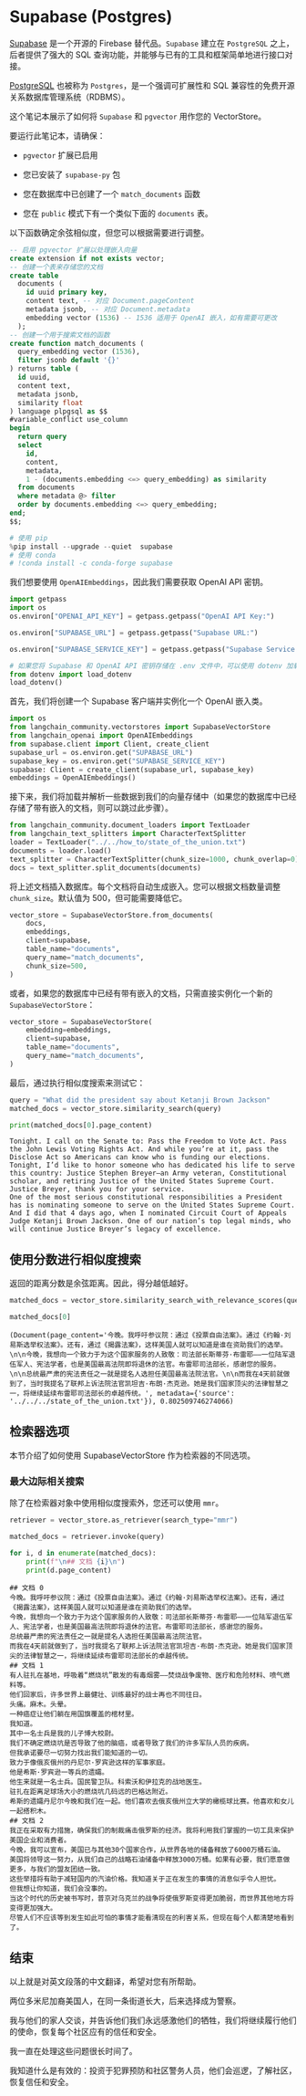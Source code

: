 # Supabase (Postgres)

[Supabase](https://supabase.com/docs) 是一个开源的 Firebase 替代品。`Supabase` 建立在 `PostgreSQL` 之上，后者提供了强大的 SQL 查询功能，并能够与已有的工具和框架简单地进行接口对接。

[PostgreSQL](https://en.wikipedia.org/wiki/PostgreSQL) 也被称为 `Postgres`，是一个强调可扩展性和 SQL 兼容性的免费开源关系数据库管理系统（RDBMS）。

这个笔记本展示了如何将 `Supabase` 和 `pgvector` 用作您的 VectorStore。

要运行此笔记本，请确保：

- `pgvector` 扩展已启用

- 您已安装了 `supabase-py` 包

- 您在数据库中已创建了一个 `match_documents` 函数

- 您在 `public` 模式下有一个类似下面的 `documents` 表。

以下函数确定余弦相似度，但您可以根据需要进行调整。

```sql
-- 启用 pgvector 扩展以处理嵌入向量
create extension if not exists vector;
-- 创建一个表来存储您的文档
create table
  documents (
    id uuid primary key,
    content text, -- 对应 Document.pageContent
    metadata jsonb, -- 对应 Document.metadata
    embedding vector (1536) -- 1536 适用于 OpenAI 嵌入，如有需要可更改
  );
-- 创建一个用于搜索文档的函数
create function match_documents (
  query_embedding vector (1536),
  filter jsonb default '{}'
) returns table (
  id uuid,
  content text,
  metadata jsonb,
  similarity float
) language plpgsql as $$
#variable_conflict use_column
begin
  return query
  select
    id,
    content,
    metadata,
    1 - (documents.embedding <=> query_embedding) as similarity
  from documents
  where metadata @> filter
  order by documents.embedding <=> query_embedding;
end;
$$;
```

```python
# 使用 pip
%pip install --upgrade --quiet  supabase
# 使用 conda
# !conda install -c conda-forge supabase
```

我们想要使用 `OpenAIEmbeddings`，因此我们需要获取 OpenAI API 密钥。

```python
import getpass
import os
os.environ["OPENAI_API_KEY"] = getpass.getpass("OpenAI API Key:")
```

```python
os.environ["SUPABASE_URL"] = getpass.getpass("Supabase URL:")
```

```python
os.environ["SUPABASE_SERVICE_KEY"] = getpass.getpass("Supabase Service Key:")
```

```python
# 如果您将 Supabase 和 OpenAI API 密钥存储在 .env 文件中，可以使用 dotenv 加载它们
from dotenv import load_dotenv
load_dotenv()
```

首先，我们将创建一个 Supabase 客户端并实例化一个 OpenAI 嵌入类。

```python
import os
from langchain_community.vectorstores import SupabaseVectorStore
from langchain_openai import OpenAIEmbeddings
from supabase.client import Client, create_client
supabase_url = os.environ.get("SUPABASE_URL")
supabase_key = os.environ.get("SUPABASE_SERVICE_KEY")
supabase: Client = create_client(supabase_url, supabase_key)
embeddings = OpenAIEmbeddings()
```

接下来，我们将加载并解析一些数据到我们的向量存储中（如果您的数据库中已经存储了带有嵌入的文档，则可以跳过此步骤）。

```python
from langchain_community.document_loaders import TextLoader
from langchain_text_splitters import CharacterTextSplitter
loader = TextLoader("../../how_to/state_of_the_union.txt")
documents = loader.load()
text_splitter = CharacterTextSplitter(chunk_size=1000, chunk_overlap=0)
docs = text_splitter.split_documents(documents)
```

将上述文档插入数据库。每个文档将自动生成嵌入。您可以根据文档数量调整 `chunk_size`。默认值为 500，但可能需要降低它。

```python
vector_store = SupabaseVectorStore.from_documents(
    docs,
    embeddings,
    client=supabase,
    table_name="documents",
    query_name="match_documents",
    chunk_size=500,
)
```

或者，如果您的数据库中已经有带有嵌入的文档，只需直接实例化一个新的 `SupabaseVectorStore`：

```python
vector_store = SupabaseVectorStore(
    embedding=embeddings,
    client=supabase,
    table_name="documents",
    query_name="match_documents",
)
```

最后，通过执行相似度搜索来测试它：

```python
query = "What did the president say about Ketanji Brown Jackson"
matched_docs = vector_store.similarity_search(query)
```

```python
print(matched_docs[0].page_content)
```

```output
Tonight. I call on the Senate to: Pass the Freedom to Vote Act. Pass the John Lewis Voting Rights Act. And while you’re at it, pass the Disclose Act so Americans can know who is funding our elections. 
Tonight, I’d like to honor someone who has dedicated his life to serve this country: Justice Stephen Breyer—an Army veteran, Constitutional scholar, and retiring Justice of the United States Supreme Court. Justice Breyer, thank you for your service. 
One of the most serious constitutional responsibilities a President has is nominating someone to serve on the United States Supreme Court. 
And I did that 4 days ago, when I nominated Circuit Court of Appeals Judge Ketanji Brown Jackson. One of our nation’s top legal minds, who will continue Justice Breyer’s legacy of excellence.
```

## 使用分数进行相似度搜索

返回的距离分数是余弦距离。因此，得分越低越好。

```python
matched_docs = vector_store.similarity_search_with_relevance_scores(query)
```

```python
matched_docs[0]
```

```output
(Document(page_content='今晚。我呼吁参议院：通过《投票自由法案》。通过《约翰·刘易斯选举权法案》。还有，通过《揭露法案》，这样美国人就可以知道是谁在资助我们的选举。\n\n今晚，我想向一个致力于为这个国家服务的人致敬：司法部长斯蒂芬·布雷耶——一位陆军退伍军人、宪法学者，也是美国最高法院即将退休的法官。布雷耶司法部长，感谢您的服务。\n\n总统最严肃的宪法责任之一就是提名人选担任美国最高法院法官。\n\n而我在4天前就做到了，当时我提名了联邦上诉法院法官凯坦吉·布朗·杰克逊。她是我们国家顶尖的法律智慧之一，将继续延续布雷耶司法部长的卓越传统。', metadata={'source': '../../../state_of_the_union.txt'}), 0.802509746274066)
```

## 检索器选项

本节介绍了如何使用 SupabaseVectorStore 作为检索器的不同选项。

### 最大边际相关搜索

除了在检索器对象中使用相似度搜索外，您还可以使用 `mmr`。

```python
retriever = vector_store.as_retriever(search_type="mmr")
```

```python
matched_docs = retriever.invoke(query)
```

```python
for i, d in enumerate(matched_docs):
    print(f"\n## 文档 {i}\n")
    print(d.page_content)
```

```output
## 文档 0
今晚。我呼吁参议院：通过《投票自由法案》。通过《约翰·刘易斯选举权法案》。还有，通过《揭露法案》，这样美国人就可以知道是谁在资助我们的选举。
今晚，我想向一个致力于为这个国家服务的人致敬：司法部长斯蒂芬·布雷耶——一位陆军退伍军人、宪法学者，也是美国最高法院即将退休的法官。布雷耶司法部长，感谢您的服务。
总统最严肃的宪法责任之一就是提名人选担任美国最高法院法官。
而我在4天前就做到了，当时我提名了联邦上诉法院法官凯坦吉·布朗·杰克逊。她是我们国家顶尖的法律智慧之一，将继续延续布雷耶司法部长的卓越传统。
## 文档 1
有人驻扎在基地，呼吸着“燃烧坑”散发的有毒烟雾——焚烧战争废物、医疗和危险材料、喷气燃料等。
他们回家后，许多世界上最健壮、训练最好的战士再也不同往日。
头痛。麻木。头晕。
一种癌症让他们躺在用国旗覆盖的棺材里。
我知道。
其中一名士兵是我的儿子博大校尉。
我们不确定燃烧坑是否导致了他的脑癌，或者导致了我们的许多军队人员的疾病。
但我承诺要尽一切努力找出我们能知道的一切。
致力于像俄亥俄州的丹尼尔·罗宾逊这样的军事家庭。
他是希斯·罗宾逊一等兵的遗孀。
他生来就是一名士兵。国民警卫队。科索沃和伊拉克的战地医生。
驻扎在距离足球场大小的燃烧坑几码远的巴格达附近。
希斯的遗孀丹尼尔今晚和我们在一起。他们喜欢去俄亥俄州立大学的橄榄球比赛。他喜欢和女儿一起搭积木。
## 文档 2
我正在采取有力措施，确保我们的制裁痛击俄罗斯的经济。我将利用我们掌握的一切工具来保护美国企业和消费者。
今晚，我可以宣布，美国已与其他30个国家合作，从世界各地的储备释放了6000万桶石油。
美国将领导这一努力，从我们自己的战略石油储备中释放3000万桶。如果有必要，我们愿意做更多，与我们的盟友团结一致。
这些举措将有助于减轻国内的汽油价格。我知道关于正在发生的事情的消息似乎令人担忧。
但我想让你知道，我们会没事的。
当这个时代的历史被书写时，普京对乌克兰的战争将使俄罗斯变得更加脆弱，而世界其他地方将变得更加强大。
尽管人们不应该等到发生如此可怕的事情才能看清现在的利害关系，但现在每个人都清楚地看到了。
```

## 结束

以上就是对英文段落的中文翻译，希望对您有所帮助。

两位多米尼加裔美国人，在同一条街道长大，后来选择成为警察。

我与他们的家人交谈，并告诉他们我们永远感激他们的牺牲，我们将继续履行他们的使命，恢复每个社区应有的信任和安全。

我一直在处理这些问题很长时间了。

我知道什么是有效的：投资于犯罪预防和社区警务人员，他们会巡逻，了解社区，恢复信任和安全。